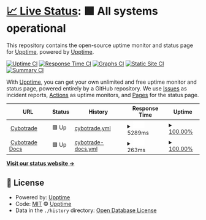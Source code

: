 # [📈 Live Status](https://status.cybotrade.rs): <!--live status--> **🟩 All systems operational**

This repository contains the open-source uptime monitor and status page for [Upptime](https://upptime.js.org), powered by [Upptime](https://github.com/upptime/upptime).

[![Uptime CI](https://github.com/upptime/upptime/workflows/Uptime%20CI/badge.svg)](https://github.com/upptime/upptime/actions?query=workflow%3A%22Uptime+CI%22)
[![Response Time CI](https://github.com/upptime/upptime/workflows/Response%20Time%20CI/badge.svg)](https://github.com/upptime/upptime/actions?query=workflow%3A%22Response+Time+CI%22)
[![Graphs CI](https://github.com/upptime/upptime/workflows/Graphs%20CI/badge.svg)](https://github.com/upptime/upptime/actions?query=workflow%3A%22Graphs+CI%22)
[![Static Site CI](https://github.com/upptime/upptime/workflows/Static%20Site%20CI/badge.svg)](https://github.com/upptime/upptime/actions?query=workflow%3A%22Static+Site+CI%22)
[![Summary CI](https://github.com/upptime/upptime/workflows/Summary%20CI/badge.svg)](https://github.com/upptime/upptime/actions?query=workflow%3A%22Summary+CI%22)

With [Upptime](https://upptime.js.org), you can get your own unlimited and free uptime monitor and status page, powered entirely by a GitHub repository. We use [Issues](https://github.com/upptime/upptime/issues) as incident reports, [Actions](https://github.com/upptime/upptime/actions) as uptime monitors, and [Pages](https://status.cybotrade.rs) for the status page.

<!--start: status pages-->
<!-- This summary is generated by Upptime (https://github.com/upptime/upptime) -->
<!-- Do not edit this manually, your changes will be overwritten -->
<!-- prettier-ignore -->
| URL | Status | History | Response Time | Uptime |
| --- | ------ | ------- | ------------- | ------ |
| <img alt="" src="https://icons.duckduckgo.com/ip3/app.cybotrade.rs.ico" height="13"> [Cybotrade](https://app.cybotrade.rs) | 🟩 Up | [cybotrade.yml](https://github.com/cybotrade/status/commits/HEAD/history/cybotrade.yml) | <details><summary><img alt="Response time graph" src="./graphs/cybotrade/response-time-week.png" height="20"> 5289ms</summary><br><a href="https://status.cybotrade.rs/history/cybotrade"><img alt="Response time 4772" src="https://img.shields.io/endpoint?url=https%3A%2F%2Fraw.githubusercontent.com%2Fcybotrade%2Fstatus%2FHEAD%2Fapi%2Fcybotrade%2Fresponse-time.json"></a><br><a href="https://status.cybotrade.rs/history/cybotrade"><img alt="24-hour response time 5892" src="https://img.shields.io/endpoint?url=https%3A%2F%2Fraw.githubusercontent.com%2Fcybotrade%2Fstatus%2FHEAD%2Fapi%2Fcybotrade%2Fresponse-time-day.json"></a><br><a href="https://status.cybotrade.rs/history/cybotrade"><img alt="7-day response time 5289" src="https://img.shields.io/endpoint?url=https%3A%2F%2Fraw.githubusercontent.com%2Fcybotrade%2Fstatus%2FHEAD%2Fapi%2Fcybotrade%2Fresponse-time-week.json"></a><br><a href="https://status.cybotrade.rs/history/cybotrade"><img alt="30-day response time 4772" src="https://img.shields.io/endpoint?url=https%3A%2F%2Fraw.githubusercontent.com%2Fcybotrade%2Fstatus%2FHEAD%2Fapi%2Fcybotrade%2Fresponse-time-month.json"></a><br><a href="https://status.cybotrade.rs/history/cybotrade"><img alt="1-year response time 4772" src="https://img.shields.io/endpoint?url=https%3A%2F%2Fraw.githubusercontent.com%2Fcybotrade%2Fstatus%2FHEAD%2Fapi%2Fcybotrade%2Fresponse-time-year.json"></a></details> | <details><summary><a href="https://status.cybotrade.rs/history/cybotrade">100.00%</a></summary><a href="https://status.cybotrade.rs/history/cybotrade"><img alt="All-time uptime 100.00%" src="https://img.shields.io/endpoint?url=https%3A%2F%2Fraw.githubusercontent.com%2Fcybotrade%2Fstatus%2FHEAD%2Fapi%2Fcybotrade%2Fuptime.json"></a><br><a href="https://status.cybotrade.rs/history/cybotrade"><img alt="24-hour uptime 100.00%" src="https://img.shields.io/endpoint?url=https%3A%2F%2Fraw.githubusercontent.com%2Fcybotrade%2Fstatus%2FHEAD%2Fapi%2Fcybotrade%2Fuptime-day.json"></a><br><a href="https://status.cybotrade.rs/history/cybotrade"><img alt="7-day uptime 100.00%" src="https://img.shields.io/endpoint?url=https%3A%2F%2Fraw.githubusercontent.com%2Fcybotrade%2Fstatus%2FHEAD%2Fapi%2Fcybotrade%2Fuptime-week.json"></a><br><a href="https://status.cybotrade.rs/history/cybotrade"><img alt="30-day uptime 100.00%" src="https://img.shields.io/endpoint?url=https%3A%2F%2Fraw.githubusercontent.com%2Fcybotrade%2Fstatus%2FHEAD%2Fapi%2Fcybotrade%2Fuptime-month.json"></a><br><a href="https://status.cybotrade.rs/history/cybotrade"><img alt="1-year uptime 100.00%" src="https://img.shields.io/endpoint?url=https%3A%2F%2Fraw.githubusercontent.com%2Fcybotrade%2Fstatus%2FHEAD%2Fapi%2Fcybotrade%2Fuptime-year.json"></a></details>
| <img alt="" src="https://icons.duckduckgo.com/ip3/docs.cybotrade.rs.ico" height="13"> [Cybotrade Docs](https://docs.cybotrade.rs) | 🟩 Up | [cybotrade-docs.yml](https://github.com/cybotrade/status/commits/HEAD/history/cybotrade-docs.yml) | <details><summary><img alt="Response time graph" src="./graphs/cybotrade-docs/response-time-week.png" height="20"> 263ms</summary><br><a href="https://status.cybotrade.rs/history/cybotrade-docs"><img alt="Response time 357" src="https://img.shields.io/endpoint?url=https%3A%2F%2Fraw.githubusercontent.com%2Fcybotrade%2Fstatus%2FHEAD%2Fapi%2Fcybotrade-docs%2Fresponse-time.json"></a><br><a href="https://status.cybotrade.rs/history/cybotrade-docs"><img alt="24-hour response time 443" src="https://img.shields.io/endpoint?url=https%3A%2F%2Fraw.githubusercontent.com%2Fcybotrade%2Fstatus%2FHEAD%2Fapi%2Fcybotrade-docs%2Fresponse-time-day.json"></a><br><a href="https://status.cybotrade.rs/history/cybotrade-docs"><img alt="7-day response time 263" src="https://img.shields.io/endpoint?url=https%3A%2F%2Fraw.githubusercontent.com%2Fcybotrade%2Fstatus%2FHEAD%2Fapi%2Fcybotrade-docs%2Fresponse-time-week.json"></a><br><a href="https://status.cybotrade.rs/history/cybotrade-docs"><img alt="30-day response time 357" src="https://img.shields.io/endpoint?url=https%3A%2F%2Fraw.githubusercontent.com%2Fcybotrade%2Fstatus%2FHEAD%2Fapi%2Fcybotrade-docs%2Fresponse-time-month.json"></a><br><a href="https://status.cybotrade.rs/history/cybotrade-docs"><img alt="1-year response time 357" src="https://img.shields.io/endpoint?url=https%3A%2F%2Fraw.githubusercontent.com%2Fcybotrade%2Fstatus%2FHEAD%2Fapi%2Fcybotrade-docs%2Fresponse-time-year.json"></a></details> | <details><summary><a href="https://status.cybotrade.rs/history/cybotrade-docs">100.00%</a></summary><a href="https://status.cybotrade.rs/history/cybotrade-docs"><img alt="All-time uptime 100.00%" src="https://img.shields.io/endpoint?url=https%3A%2F%2Fraw.githubusercontent.com%2Fcybotrade%2Fstatus%2FHEAD%2Fapi%2Fcybotrade-docs%2Fuptime.json"></a><br><a href="https://status.cybotrade.rs/history/cybotrade-docs"><img alt="24-hour uptime 100.00%" src="https://img.shields.io/endpoint?url=https%3A%2F%2Fraw.githubusercontent.com%2Fcybotrade%2Fstatus%2FHEAD%2Fapi%2Fcybotrade-docs%2Fuptime-day.json"></a><br><a href="https://status.cybotrade.rs/history/cybotrade-docs"><img alt="7-day uptime 100.00%" src="https://img.shields.io/endpoint?url=https%3A%2F%2Fraw.githubusercontent.com%2Fcybotrade%2Fstatus%2FHEAD%2Fapi%2Fcybotrade-docs%2Fuptime-week.json"></a><br><a href="https://status.cybotrade.rs/history/cybotrade-docs"><img alt="30-day uptime 100.00%" src="https://img.shields.io/endpoint?url=https%3A%2F%2Fraw.githubusercontent.com%2Fcybotrade%2Fstatus%2FHEAD%2Fapi%2Fcybotrade-docs%2Fuptime-month.json"></a><br><a href="https://status.cybotrade.rs/history/cybotrade-docs"><img alt="1-year uptime 100.00%" src="https://img.shields.io/endpoint?url=https%3A%2F%2Fraw.githubusercontent.com%2Fcybotrade%2Fstatus%2FHEAD%2Fapi%2Fcybotrade-docs%2Fuptime-year.json"></a></details>

<!--end: status pages-->

[**Visit our status website →**](https://status.cybotrade.rs)

## 📄 License

- Powered by: [Upptime](https://github.com/upptime/upptime)
- Code: [MIT](./LICENSE) © [Upptime](https://upptime.js.org)
- Data in the `./history` directory: [Open Database License](https://opendatacommons.org/licenses/odbl/1-0/)
